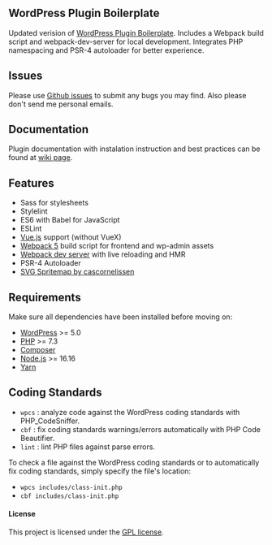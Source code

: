 ## WordPress Plugin Boilerplate
Updated verision of [WordPress Plugin Boilerplate](https://github.com/DevinVinson/WordPress-Plugin-Boilerplate).
Includes a Webpack build script and webpack-dev-server for local development.
Integrates PHP namespacing and PSR-4 autoloader for better experience.


## Issues
Please use [Github issues](https://github.com/code-soup/wordpress-plugin-boilerplate/issues) to submit any bugs you may find.
Also please don't send me personal emails.


## Documentation
Plugin documentation with instalation instruction and best practices can be found at [wiki page](https://github.com/code-soup/wordpress-plugin-boilerplate/wiki).


## Features
* Sass for stylesheets
* Stylelint
* ES6 with Babel for JavaScript
* ESLint
* [Vue.js](https://vuejs.org/) support (without VueX)
* [Webpack 5](https://webpack.github.io) build script for frontend and wp-admin assets
* [Webpack dev server](https://github.com/webpack/webpack-dev-server) with live reloading and HMR
* PSR-4 Autoloader
* [SVG Spritemap by cascornelissen](https://github.com/cascornelissen/svg-spritemap-webpack-plugin)

## Requirements
Make sure all dependencies have been installed before moving on:
* [WordPress](https://wordpress.org/) >= 5.0
* [PHP](http://php.net/manual/en/install.php) >= 7.3
* [Composer](https://getcomposer.org/download/)
* [Node.js](http://nodejs.org/) >= 16.16
* [Yarn](https://yarnpkg.com/en/docs/install)

## Coding Standards

- `wpcs` : analyze code against the WordPress coding standards with PHP_CodeSniffer.
- `cbf` : fix coding standards warnings/errors automatically with PHP Code Beautifier.
- `lint` : lint PHP files against parse errors.

To check a file against the WordPress coding standards or to automatically fix coding standards, simply specify the file's location:

- `wpcs includes/class-init.php`
- `cbf includes/class-init.php`

#### License
This project is licensed under the [GPL license](http://www.gnu.org/licenses/gpl-3.0.txt).
